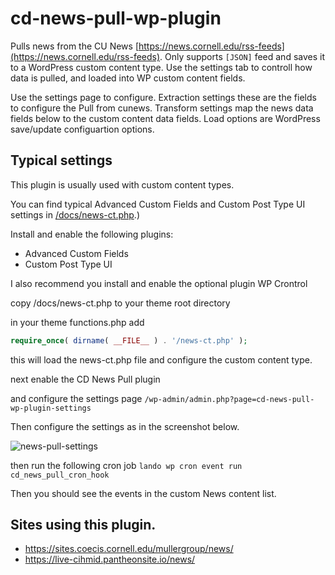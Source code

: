 # cd-news-pull-wp-plugin

Pulls news from the CU News [https://news.cornell.edu/rss-feeds](https://news.cornell.edu/rss-feeds). Only supports `[JSON]` feed and saves it to a WordPress custom content type.
Use the settings tab to controll how data is pulled, and loaded into WP custom content fields.

Use the settings page to configure. Extraction settings these are the fields to configure the Pull from cunews. Transform settings map the news data fields below to the custom content data fields. Load options are WordPress save/update configuartion options.

## Typical settings

This plugin is usually used with custom content types.

You can find typical Advanced Custom Fields and Custom Post Type UI settings in [/docs/news-ct.php](/docs/news-ct.php).) 

Install and enable the following plugins:

- Advanced Custom Fields
- Custom Post Type UI

I also recommend you install and enable the optional plugin WP Crontrol

copy /docs/news-ct.php to your theme root directory

in your theme functions.php add

```php
require_once( dirname( __FILE__ ) . '/news-ct.php' );
```

this will load the news-ct.php file and configure the custom content type.

next enable the CD News Pull plugin

and configure the settings page `/wp-admin/admin.php?page=cd-news-pull-wp-plugin-settings`

Then configure the settings as in the screenshot below.

![news-pull-settings](/docs/news-pull-settings.png)

then run the following cron job `lando wp cron event run cd_news_pull_cron_hook`

Then you should see the events in the custom News content list.

## Sites using this plugin.
 - https://sites.coecis.cornell.edu/mullergroup/news/
 - https://live-cihmid.pantheonsite.io/news/
